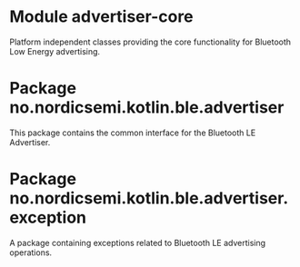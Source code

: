 # Module advertiser-core

Platform independent classes providing the core functionality for Bluetooth Low Energy advertising.

# Package no.nordicsemi.kotlin.ble.advertiser

This package contains the common interface for the Bluetooth LE Advertiser.

# Package no.nordicsemi.kotlin.ble.advertiser.exception

A package containing exceptions related to Bluetooth LE advertising operations.